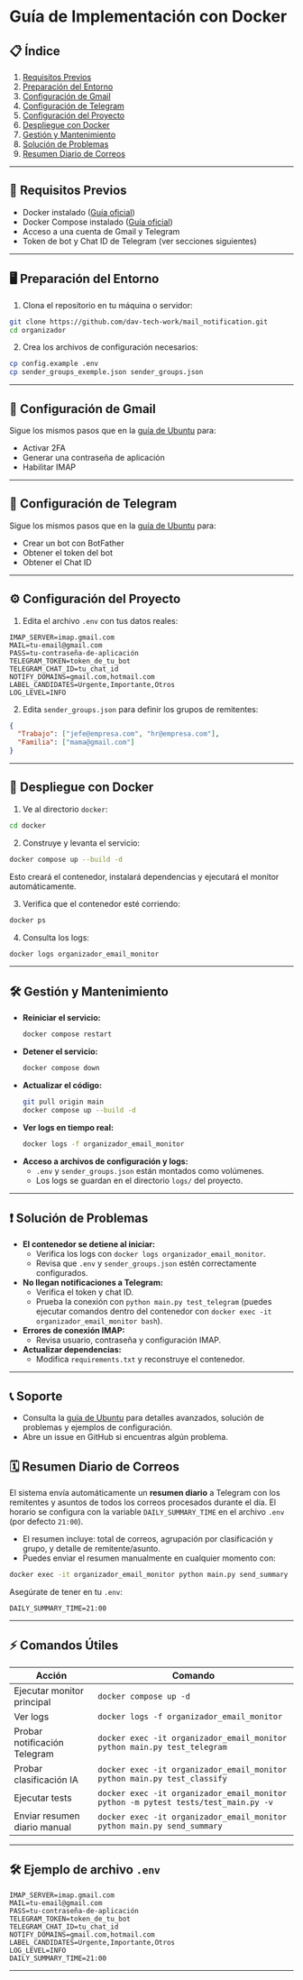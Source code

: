 # Guía de Implementación con Docker

## 📋 Índice

1. [Requisitos Previos](#requisitos-previos)
2. [Preparación del Entorno](#preparación-del-entorno)
3. [Configuración de Gmail](#configuración-de-gmail)
4. [Configuración de Telegram](#configuración-de-telegram)
5. [Configuración del Proyecto](#configuración-del-proyecto)
6. [Despliegue con Docker](#despliegue-con-docker)
7. [Gestión y Mantenimiento](#gestión-y-mantenimiento)
8. [Solución de Problemas](#solución-de-problemas)
9. [Resumen Diario de Correos](#resumen-diario-de-correos)

---

## 🔧 Requisitos Previos

- Docker instalado ([Guía oficial](https://docs.docker.com/get-docker/))
- Docker Compose instalado ([Guía oficial](https://docs.docker.com/compose/install/))
- Acceso a una cuenta de Gmail y Telegram
- Token de bot y Chat ID de Telegram (ver secciones siguientes)

---

## 🖥️ Preparación del Entorno

1. Clona el repositorio en tu máquina o servidor:

```bash
git clone https://github.com/dav-tech-work/mail_notification.git
cd organizador
```

2. Crea los archivos de configuración necesarios:

```bash
cp config.example .env
cp sender_groups_exemple.json sender_groups.json
```

---

## 📧 Configuración de Gmail

Sigue los mismos pasos que en la [guía de Ubuntu](./implementacion_ubuntu.md#configuración-de-gmail) para:

- Activar 2FA
- Generar una contraseña de aplicación
- Habilitar IMAP

---

## 📱 Configuración de Telegram

Sigue los mismos pasos que en la [guía de Ubuntu](./implementacion_ubuntu.md#configuración-de-telegram) para:

- Crear un bot con BotFather
- Obtener el token del bot
- Obtener el Chat ID

---

## ⚙️ Configuración del Proyecto

1. Edita el archivo `.env` con tus datos reales:

```env
IMAP_SERVER=imap.gmail.com
MAIL=tu-email@gmail.com
PASS=tu-contraseña-de-aplicación
TELEGRAM_TOKEN=token_de_tu_bot
TELEGRAM_CHAT_ID=tu_chat_id
NOTIFY_DOMAINS=gmail.com,hotmail.com
LABEL_CANDIDATES=Urgente,Importante,Otros
LOG_LEVEL=INFO
```

2. Edita `sender_groups.json` para definir los grupos de remitentes:

```json
{
  "Trabajo": ["jefe@empresa.com", "hr@empresa.com"],
  "Familia": ["mama@gmail.com"]
}
```

---

## 🚀 Despliegue con Docker

1. Ve al directorio `docker`:

```bash
cd docker
```

2. Construye y levanta el servicio:

```bash
docker compose up --build -d
```

Esto creará el contenedor, instalará dependencias y ejecutará el monitor automáticamente.

3. Verifica que el contenedor esté corriendo:

```bash
docker ps
```

4. Consulta los logs:

```bash
docker logs organizador_email_monitor
```

---

## 🛠️ Gestión y Mantenimiento

- **Reiniciar el servicio:**
  ```bash
  docker compose restart
  ```
- **Detener el servicio:**
  ```bash
  docker compose down
  ```
- **Actualizar el código:**
  ```bash
  git pull origin main
  docker compose up --build -d
  ```
- **Ver logs en tiempo real:**
  ```bash
  docker logs -f organizador_email_monitor
  ```
- **Acceso a archivos de configuración y logs:**
  - `.env` y `sender_groups.json` están montados como volúmenes.
  - Los logs se guardan en el directorio `logs/` del proyecto.

---

## ❗ Solución de Problemas

- **El contenedor se detiene al iniciar:**
  - Verifica los logs con `docker logs organizador_email_monitor`.
  - Revisa que `.env` y `sender_groups.json` estén correctamente configurados.
- **No llegan notificaciones a Telegram:**
  - Verifica el token y chat ID.
  - Prueba la conexión con `python main.py test_telegram` (puedes ejecutar comandos dentro del contenedor con `docker exec -it organizador_email_monitor bash`).
- **Errores de conexión IMAP:**
  - Revisa usuario, contraseña y configuración IMAP.
- **Actualizar dependencias:**
  - Modifica `requirements.txt` y reconstruye el contenedor.

---

## 📞 Soporte

- Consulta la [guía de Ubuntu](./implementacion_ubuntu.md) para detalles avanzados, solución de problemas y ejemplos de configuración.
- Abre un issue en GitHub si encuentras algún problema.

## 🗓️ Resumen Diario de Correos

El sistema envía automáticamente un **resumen diario** a Telegram con los remitentes y asuntos de todos los correos procesados durante el día. El horario se configura con la variable `DAILY_SUMMARY_TIME` en el archivo `.env` (por defecto `21:00`).

- El resumen incluye: total de correos, agrupación por clasificación y grupo, y detalle de remitente/asunto.
- Puedes enviar el resumen manualmente en cualquier momento con:

```bash
docker exec -it organizador_email_monitor python main.py send_summary
```

Asegúrate de tener en tu `.env`:

```env
DAILY_SUMMARY_TIME=21:00
```

---

## ⚡ Comandos Útiles

| Acción                       | Comando                                                                            |
| ---------------------------- | ---------------------------------------------------------------------------------- |
| Ejecutar monitor principal   | `docker compose up -d`                                                             |
| Ver logs                     | `docker logs -f organizador_email_monitor`                                         |
| Probar notificación Telegram | `docker exec -it organizador_email_monitor python main.py test_telegram`           |
| Probar clasificación IA      | `docker exec -it organizador_email_monitor python main.py test_classify`           |
| Ejecutar tests               | `docker exec -it organizador_email_monitor python -m pytest tests/test_main.py -v` |
| Enviar resumen diario manual | `docker exec -it organizador_email_monitor python main.py send_summary`            |

---

## 🛠️ Ejemplo de archivo `.env`

```env
IMAP_SERVER=imap.gmail.com
MAIL=tu-email@gmail.com
PASS=tu-contraseña-de-aplicación
TELEGRAM_TOKEN=token_de_tu_bot
TELEGRAM_CHAT_ID=tu_chat_id
NOTIFY_DOMAINS=gmail.com,hotmail.com
LABEL_CANDIDATES=Urgente,Importante,Otros
LOG_LEVEL=INFO
DAILY_SUMMARY_TIME=21:00
```

---

